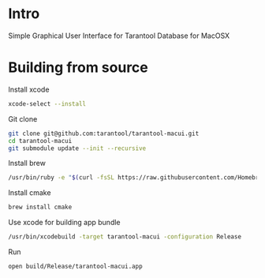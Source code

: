 # Intro

Simple Graphical User Interface for Tarantool Database for MacOSX

# Building from source

Install xcode 

``` bash
xcode-select --install
```

Git clone 

``` bash
git clone git@github.com:tarantool/tarantool-macui.git
cd tarantool-macui
git submodule update --init --recursive 
```

Install brew

``` bash
/usr/bin/ruby -e "$(curl -fsSL https://raw.githubusercontent.com/Homebrew/install/master/install)"
```

Install cmake

``` bash
brew install cmake
```

Use xcode for building app bundle

``` bash
/usr/bin/xcodebuild -target tarantool-macui -configuration Release
```

Run
``` bash
open build/Release/tarantool-macui.app
```
